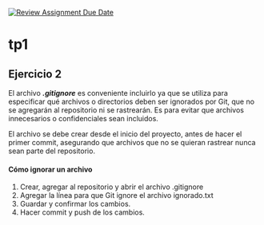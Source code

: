 [![Review Assignment Due Date](https://classroom.github.com/assets/deadline-readme-button-22041afd0340ce965d47ae6ef1cefeee28c7c493a6346c4f15d667ab976d596c.svg)](https://classroom.github.com/a/kl-E8VQf)
# tp1
## **Ejercicio 2** 
El archivo _**.gitignore**_ es conveniente incluirlo ya que se utiliza para especificar qué archivos o directorios deben ser ignorados por Git, que no se agregarán al repositorio ni se rastrearán. Es para evitar que archivos innecesarios o confidenciales sean incluidos. 

El archivo se debe crear desde el inicio del proyecto, antes de hacer el primer commit, asegurando que archivos que no se quieran rastrear nunca sean parte del repositorio.

#### **Cómo ignorar un archivo**
1. Crear, agregar al repositorio y abrir el archivo .gitignore
2. Agregar la línea para que Git ignore el archivo ignorado.txt 
3. Guardar y confirmar los cambios.
4. Hacer commit y push de los cambios. 